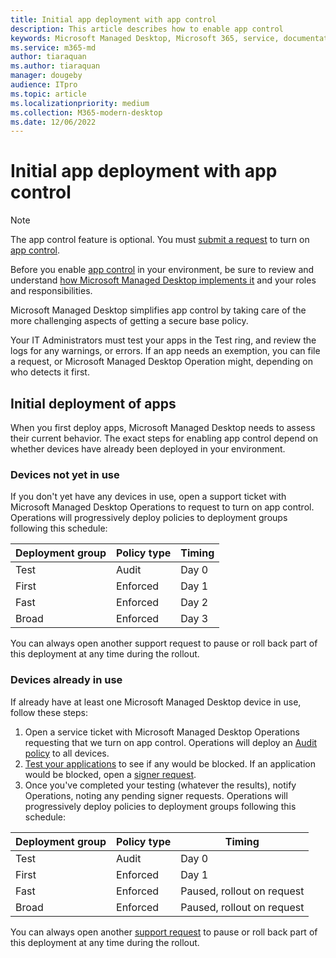 ```yaml
---
title: Initial app deployment with app control
description: This article describes how to enable app control
keywords: Microsoft Managed Desktop, Microsoft 365, service, documentation
ms.service: m365-md
author: tiaraquan
ms.author: tiaraquan
manager: dougeby
audience: ITpro
ms.topic: article
ms.localizationpriority: medium
ms.collection: M365-modern-desktop
ms.date: 12/06/2022
---
```


# Initial app deployment with app control

> [!NOTE]
> The app control feature is optional. You must [submit a request](../operate/support-request.md) to turn on [app control](../prepare/app-control.md).

Before you enable [app control](../prepare/app-control.md) in your environment, be sure to review and understand [how Microsoft Managed Desktop implements it](../prepare/app-control.md) and your roles and responsibilities.

Microsoft Managed Desktop simplifies app control by taking care of the more challenging aspects of getting a secure base policy.

Your IT Administrators must test your apps in the Test ring, and review the logs for any warnings, or errors. If an app needs an exemption, you can file a request, or Microsoft Managed Desktop Operation might, depending on who detects it first.

## Initial deployment of apps

When you first deploy apps, Microsoft Managed Desktop needs to assess their current behavior. The exact steps for enabling app control depend on whether devices have already been deployed in your environment.

### Devices not yet in use

If you don't yet have any devices in use, open a support ticket with Microsoft Managed Desktop Operations to request to turn on app control. Operations will progressively deploy policies to deployment groups following this schedule:

| Deployment group | Policy type | Timing |
| ------ | ------ | ------ |
| Test |  Audit |  Day 0 |
| First | Enforced | Day 1 |
| Fast | Enforced |  Day 2 |
| Broad | Enforced |  Day 3 |

You can always open another support request to pause or roll back part of this deployment at any time during the rollout.

### Devices already in use

If already have at least one Microsoft Managed Desktop device in use, follow these steps:

1. Open a service ticket with Microsoft Managed Desktop Operations requesting that we turn on app control. Operations will deploy an [Audit policy](../prepare/app-control.md#audit-policy) to all devices.
2. [Test your applications](../deploy/add-app-with-app-control.md#add-a-new-app) to see if any would be blocked. If an application would be blocked, open a [signer request](../deploy/add-app-with-app-control.md#add-or-remove-a-trusted-signer).
3. Once you've completed your testing (whatever the results), notify Operations, noting any pending signer requests. Operations will progressively deploy policies to deployment groups following this schedule:

| Deployment group | Policy type | Timing |
| ------ | ------ | ------ |
| Test     | Audit |  Day 0 |
| First     | Enforced | Day 1 |
| Fast     | Enforced |  Paused, rollout on request |
| Broad     | Enforced |  Paused, rollout on request |

You can always open another [support request](../operate/support-request.md) to pause or roll back part of this deployment at any time during the rollout.
